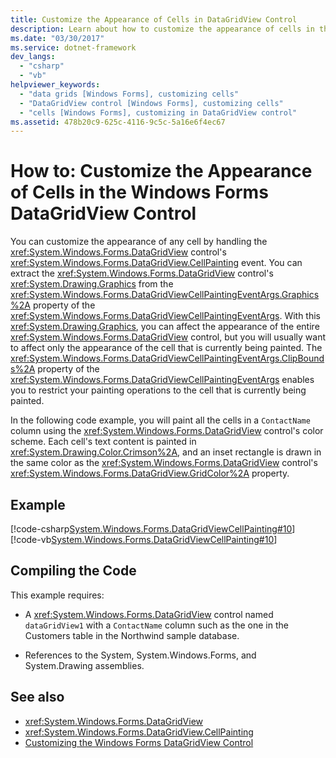 ```yaml
---
title: Customize the Appearance of Cells in DataGridView Control
description: Learn about how to customize the appearance of cells in the Windows Forms DataGridView control.
ms.date: "03/30/2017"
ms.service: dotnet-framework
dev_langs: 
  - "csharp"
  - "vb"
helpviewer_keywords: 
  - "data grids [Windows Forms], customizing cells"
  - "DataGridView control [Windows Forms], customizing cells"
  - "cells [Windows Forms], customizing in DataGridView control"
ms.assetid: 478b20c9-625c-4116-9c5c-5a16e6f4ec67
---
```

# How to: Customize the Appearance of Cells in the Windows Forms DataGridView Control

You can customize the appearance of any cell by handling the <xref:System.Windows.Forms.DataGridView> control's <xref:System.Windows.Forms.DataGridView.CellPainting> event. You can extract the <xref:System.Windows.Forms.DataGridView> control's <xref:System.Drawing.Graphics> from the <xref:System.Windows.Forms.DataGridViewCellPaintingEventArgs.Graphics%2A> property of the <xref:System.Windows.Forms.DataGridViewCellPaintingEventArgs>. With this <xref:System.Drawing.Graphics>, you can affect the appearance of the entire <xref:System.Windows.Forms.DataGridView> control, but you will usually want to affect only the appearance of the cell that is currently being painted. The <xref:System.Windows.Forms.DataGridViewCellPaintingEventArgs.ClipBounds%2A> property of the <xref:System.Windows.Forms.DataGridViewCellPaintingEventArgs> enables you to restrict your painting operations to the cell that is currently being painted.

In the following code example, you will paint all the cells in a `ContactName` column using the <xref:System.Windows.Forms.DataGridView> control's color scheme. Each cell's text content is painted in <xref:System.Drawing.Color.Crimson%2A>, and an inset rectangle is drawn in the same color as the <xref:System.Windows.Forms.DataGridView> control's <xref:System.Windows.Forms.DataGridView.GridColor%2A> property.

## Example

[!code-csharp[System.Windows.Forms.DataGridViewCellPainting#10](~/samples/snippets/csharp/VS_Snippets_Winforms/System.Windows.Forms.DataGridViewCellPainting/CS/form1.cs#10)]
[!code-vb[System.Windows.Forms.DataGridViewCellPainting#10](~/samples/snippets/visualbasic/VS_Snippets_Winforms/System.Windows.Forms.DataGridViewCellPainting/VB/form1.vb#10)]

## Compiling the Code

This example requires:

- A <xref:System.Windows.Forms.DataGridView> control named `dataGridView1` with a `ContactName` column such as the one in the Customers table in the Northwind sample database.

- References to the System, System.Windows.Forms, and System.Drawing assemblies.

## See also

- <xref:System.Windows.Forms.DataGridView>
- <xref:System.Windows.Forms.DataGridView.CellPainting>
- [Customizing the Windows Forms DataGridView Control](customizing-the-windows-forms-datagridview-control.md)
